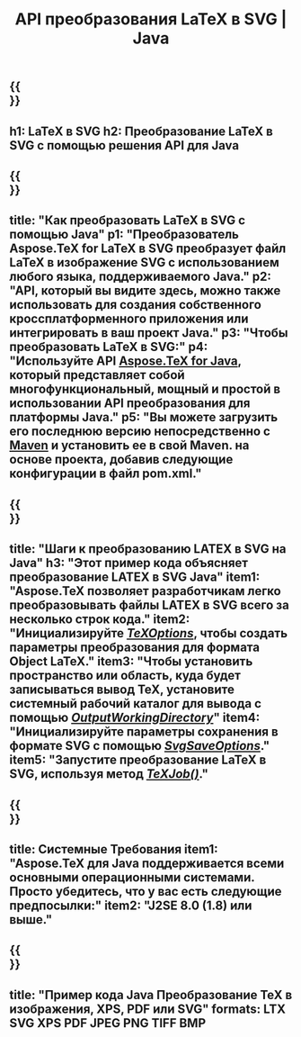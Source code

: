﻿---
translation: true
template: /_templates/_conversion-child-java.md
title: API преобразования LaTeX в SVG | Java
description: Функция преобразования LaTeX в SVG. Интегрируйте эту локальную библиотеку Java в свой проект или используйте кроссплатформенные приложения для преобразования LaTeX в SVG.
keywords: латекс в svg API Java, интегрировать latex2svg
url: /java/conversion/latex-to-svg/
family: tex
platformtag: java
feature: conversion
informat: LATEX
outformat: SVG
otherformats: PNG JPEG TIFF BMP PDF XPS
---

{{<section banner>}}
---
h1: LaTeX в SVG
h2: Преобразование LaTeX в SVG с помощью решения API для Java
---

{{<section overview>}}
---
title: "Как преобразовать LaTeX в SVG с помощью Java"
p1: "Преобразователь Aspose.TeX for LaTeX в SVG преобразует файл LaTeX в изображение SVG с использованием любого языка, поддерживаемого Java."
p2: "API, который вы видите здесь, можно также использовать для создания собственного кроссплатформенного приложения или интегрировать в ваш проект Java."
p3: "Чтобы преобразовать LaTeX в SVG:"
p4: "Используйте API [Aspose.TeX for Java](https://products.aspose.com/tex/java), который представляет собой многофункциональный, мощный и простой в использовании API преобразования для платформы Java."
p5: "Вы можете загрузить его последнюю версию непосредственно с [Maven](https://repository.aspose.com/webapp/#/artifacts/browse/tree/General/repo/com/aspose/aspose-tex) и установить ее в свой Maven. на основе проекта, добавив следующие конфигурации в файл pom.xml."
---

{{<section feature1>}}
---
title: "Шаги к преобразованию LATEX в SVG на Java"
h3: "Этот пример кода объясняет преобразование LATEX в SVG Java"
item1: "Aspose.TeX позволяет разработчикам легко преобразовывать файлы LATEX в SVG всего за несколько строк кода."
item2: "Инициализируйте [*TeXOptions*](https://reference.aspose.com/tex/java/com.aspose.tex/TeXOptions), чтобы создать параметры преобразования для формата Object LaTeX."
item3: "Чтобы установить пространство или область, куда будет записываться вывод TeX, установите системный рабочий каталог для вывода с помощью [*OutputWorkingDirectory*](https://reference.aspose.com/tex/java/com.aspose.tex/TeXOptions#getOutputWorkingDirectory--)"
item4: "Инициализируйте параметры сохранения в формате SVG с помощью [*SvgSaveOptions*](https://reference.aspose.com/tex/java/com.aspose.tex.rendering/SvgSaveOptions)."
item5: "Запустите преобразование LaTeX в SVG, используя метод [*TeXJob()*](https://reference.aspose.com/tex/java/com.aspose.tex/TeXJob)."
---

{{<section feature2>}}
---
title: Системные Требования
item1: "Aspose.TeX для Java поддерживается всеми основными операционными системами. Просто убедитесь, что у вас есть следующие предпосылки:"
item2: "J2SE 8.0 (1.8) или выше."
---

{{<section widget>}}
---
title: "Пример кода Java Преобразование TeX в изображения, XPS, PDF или SVG"
formats: LTX SVG XPS PDF JPEG PNG TIFF BMP
---